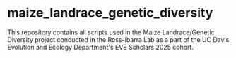 # maize_landrace_genetic_diversity
This repository contains all scripts used in the Maize Landrace/Genetic Diversity project conducted in the Ross-Ibarra Lab as a part of the UC Davis Evolution and Ecology Department's EVE Scholars 2025 cohort.
